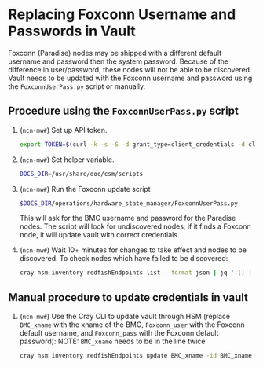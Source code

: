 # Replacing Foxconn Username and Passwords in Vault

Foxconn (Paradise) nodes may be shipped with a different default username and password then the system password.
Because of the difference in user/password, these nodes will not be able to be discovered.
Vault needs to be updated with the Foxconn username and password using the `FoxconnUserPass.py` script or manually.

## Procedure using the `FoxconnUserPass.py` script

1. (`ncn-mw#`) Set up API token.

    ```bash
    export TOKEN=$(curl -k -s -S -d grant_type=client_credentials -d client_id=admin-client -d client_secret=$(kubectl get secrets admin-client-auth -o jsonpath='{.data.client-secret}' | base64 -d) https://api-gw-service-nmn.local/keycloak/realms/shasta/protocol/openid-connect/token | jq -r '.access_token')
    ```

1. (`ncn-mw#`) Set helper variable.

    ```bash
    DOCS_DIR=/usr/share/doc/csm/scripts
    ```

1. (`ncn-mw#`) Run the Foxconn update script

    ```bash
    $DOCS_DIR/operations/hardware_state_manager/FoxconnUserPass.py
    ```

    This will ask for the BMC username and password for the Paradise nodes.
    The script will look for undiscovered nodes; if it finds a Foxconn node, it will update vault with correct credentials.

1. (`ncn-mw#`) Wait 10+ minutes for changes to take effect and nodes to be discovered. To check nodes which have failed to be discovered:

   ```bash
   cray hsm inventory redfishEndpoints list --format json | jq '.[] | .[] | select (.DiscoveryInfo.LastDiscoveryStatus!="DiscoverOK")'
   ```

## Manual procedure to update credentials in vault

1. (`ncn-mw#`) Use the Cray CLI to update vault through HSM (replace `BMC_xname` with the xname of the BMC, `Foxconn_user` with the Foxconn default username, and `Foxconn_pass` with the Foxconn default password):
    NOTE: `BMC_xname` needs to be in the line twice

   ```bash
   cray hsm inventory redfishEndpoints update BMC_xname -id BMC_xname --user Foxconn_user --password Foxconn_pass
   ```

